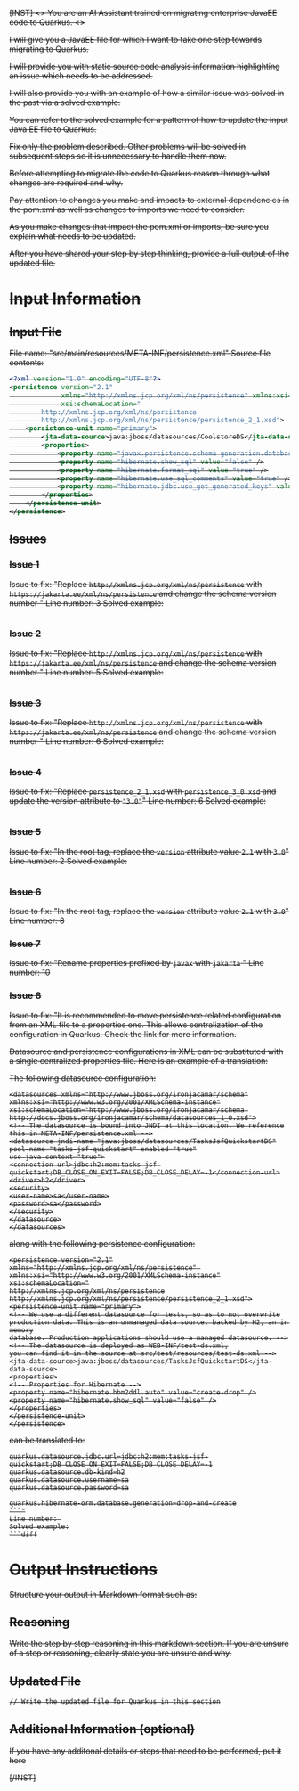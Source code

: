 <s>[INST] <<SYS>>
You are an AI Assistant trained on migrating enterprise JavaEE code to Quarkus.
<</SYS>>

I will give you a JavaEE file for which I want to take one step towards migrating to Quarkus.

I will provide you with static source code analysis information highlighting an issue which needs to be addressed.

I will also provide you with an example of how a similar issue was solved in the past via a solved example.

You can refer to the solved example for a pattern of how to update the input Java EE file to Quarkus.

Fix only the problem described. Other problems will be solved in subsequent steps so it is unnecessary to handle them now.

Before attempting to migrate the code to Quarkus reason through what changes are required and why.

Pay attention to changes you make and impacts to external dependencies in the pom.xml as well as changes to imports we need to consider.

As you make changes that impact the pom.xml or imports, be sure you explain what needs to be updated.

After you have shared your step by step thinking, provide a full output of the updated file.
# Input Information

## Input File

File name: "src/main/resources/META-INF/persistence.xml"
Source file contents:
```xml
<?xml version="1.0" encoding="UTF-8"?>
<persistence version="2.1"
             xmlns="http://xmlns.jcp.org/xml/ns/persistence" xmlns:xsi="http://www.w3.org/2001/XMLSchema-instance"
             xsi:schemaLocation="
        http://xmlns.jcp.org/xml/ns/persistence
        http://xmlns.jcp.org/xml/ns/persistence/persistence_2_1.xsd">
    <persistence-unit name="primary">
        <jta-data-source>java:jboss/datasources/CoolstoreDS</jta-data-source>
        <properties>
            <property name="javax.persistence.schema-generation.database.action" value="none"/>
            <property name="hibernate.show_sql" value="false" />
            <property name="hibernate.format_sql" value="true" />
            <property name="hibernate.use_sql_comments" value="true" />
            <property name="hibernate.jdbc.use_get_generated_keys" value="false" />
        </properties>
    </persistence-unit>
</persistence>
```

## Issues

### Issue 1
Issue to fix: "Replace `http://xmlns.jcp.org/xml/ns/persistence` with `https://jakarta.ee/xml/ns/persistence` and change the schema version number "
Line number: 3
Solved example:
```diff

```
### Issue 2
Issue to fix: "Replace `http://xmlns.jcp.org/xml/ns/persistence` with `https://jakarta.ee/xml/ns/persistence` and change the schema version number "
Line number: 5
Solved example:
```diff

```
### Issue 3
Issue to fix: "Replace `http://xmlns.jcp.org/xml/ns/persistence` with `https://jakarta.ee/xml/ns/persistence` and change the schema version number "
Line number: 6
Solved example:
```diff

```
### Issue 4
Issue to fix: "Replace `persistence_2_1.xsd` with `persistence_3_0.xsd` and update the version attribute to `"3.0"`"
Line number: 6
Solved example:
```diff

```
### Issue 5
Issue to fix: "In the root tag, replace the `version` attribute value `2.1` with `3.0`"
Line number: 2
Solved example:
```diff

```
### Issue 6
Issue to fix: "In the root tag, replace the `version` attribute value `2.1` with `3.0`"
Line number: 8
### Issue 7
Issue to fix: "Rename properties prefixed by `javax` with `jakarta` "
Line number: 10
### Issue 8
Issue to fix: "It is recommended to move persistence related configuration from an XML file to a properties one.
 This allows centralization of the configuration in Quarkus. Check the link for more information.
 
 
 Datasource and persistence configurations in XML can be substituted with a single centralized properties file. Here is an example of a translation:
 
 The following datasource configuration:
 ```
 <datasources xmlns="http://www.jboss.org/ironjacamar/schema"
 xmlns:xsi="http://www.w3.org/2001/XMLSchema-instance"
 xsi:schemaLocation="http://www.jboss.org/ironjacamar/schema http://docs.jboss.org/ironjacamar/schema/datasources_1_0.xsd">
 <!-- The datasource is bound into JNDI at this location. We reference
 this in META-INF/persistence.xml -->
 <datasource jndi-name="java:jboss/datasources/TasksJsfQuickstartDS"
 pool-name="tasks-jsf-quickstart" enabled="true"
 use-java-context="true">
 <connection-url>jdbc:h2:mem:tasks-jsf-quickstart;DB_CLOSE_ON_EXIT=FALSE;DB_CLOSE_DELAY=-1</connection-url>
 <driver>h2</driver>
 <security>
 <user-name>sa</user-name>
 <password>sa</password>
 </security>
 </datasource>
 </datasources>
 ```
 along with the following persistence configuration:
 ```
 <persistence version="2.1"
 xmlns="http://xmlns.jcp.org/xml/ns/persistence" xmlns:xsi="http://www.w3.org/2001/XMLSchema-instance"
 xsi:schemaLocation="
 http://xmlns.jcp.org/xml/ns/persistence
 http://xmlns.jcp.org/xml/ns/persistence/persistence_2_1.xsd">
 <persistence-unit name="primary">
 <!-- We use a different datasource for tests, so as to not overwrite
 production data. This is an unmanaged data source, backed by H2, an in memory
 database. Production applications should use a managed datasource. -->
 <!-- The datasource is deployed as WEB-INF/test-ds.xml,
 you can find it in the source at src/test/resources/test-ds.xml -->
 <jta-data-source>java:jboss/datasources/TasksJsfQuickstartDS</jta-data-source>
 <properties>
 <!-- Properties for Hibernate -->
 <property name="hibernate.hbm2ddl.auto" value="create-drop" />
 <property name="hibernate.show_sql" value="false" />
 </properties>
 </persistence-unit>
 </persistence>
 ```
 can be translated to:
 ```
 quarkus.datasource.jdbc.url=jdbc:h2:mem:tasks-jsf-quickstart;DB_CLOSE_ON_EXIT=FALSE;DB_CLOSE_DELAY=-1
 quarkus.datasource.db-kind=h2
 quarkus.datasource.username=sa
 quarkus.datasource.password=sa

 quarkus.hibernate-orm.database.generation=drop-and-create
 ```"
Line number: 
Solved example:
```diff

```
# Output Instructions

Structure your output in Markdown format such as:

## Reasoning

Write the step by step reasoning in this markdown section. If you are unsure of a step or reasoning, clearly state you are unsure and why.

## Updated File

```xml
// Write the updated file for Quarkus in this section
```

## Additional Information (optional)

If you have any additonal details or steps that need to be performed, put it here

[/INST]

